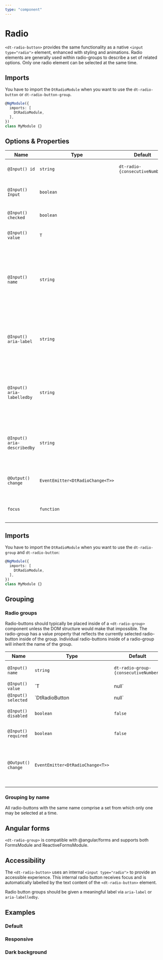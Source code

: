 ```yaml
---
type: "component"
---
```


# Radio

`<dt-radio-button>` provides the same functionality as a native `<input type="radio">` element, enhanced with styling and animations.
Radio elements are generally used within radio-groups to describe a set of related options. Only one radio element can be selected at the same time.

## Imports

You have to import the `DtRadioModule` when you want to use the `dt-radio-button` or `dt-radio-button-group`.

```typescript
@NgModule({  
  imports: [
    DtRadioModule,
  ],
})
class MyModule {}
```

## Options & Properties

| Name | Type | Default | Description |
| --- | --- | --- | --- |
| `@Input() id` | `string` | `dt-radio-{consecutiveNumber}` | The unique ID for the radio button. |
| `@Input() Input` | `boolean` |  | Sets whether the radio button is disabled. |
| `@Input() checked` | `boolean` |  | Whether this radio button is checked. |
| `@Input() value` | `T` |  | The value of this radio button. |
| `@Input() name` | `string` |  | Analog to HTML 'name' attribute used to group radios for unique selection. Will be inherited from the `dt-radio-group` if not set. |
| `@Input() aria-label` | `string` |  | Used to set the 'aria-label' attribute on the underlying input element. |
| `@Input() aria-labelledby` | `string` |  | The 'aria-labelledby' attribute takes precedence as the element's text alternative. |
| `@Input() aria-describedby` | `string` |  | The 'aria-describedby' attribute is read after the element's label and field type. |
| `@Output() change` | `EventEmitter<DtRadioChange<T>>` |  | Emits a `DtRadioChange` event when the selection changes. |
| `focus` | `function` |  | Let's you set the focus on this radio element. |


## Imports

You have to import the `DtRadioModule` when you want to use the `dt-radio-group` and `dt-radio-button`:

```typescript
@NgModule({
  imports: [
    DtRadioModule,
  ],
})
class MyModule {}
```

## Grouping

### Radio groups

Radio-buttons should typically be placed inside of a `<dt-radio-group>` component unless the DOM structure would make that impossible.
The radio-group has a value property that reflects the currently selected radio-button inside of the group.
Individual radio-buttons inside of a radio-group will inherit the name of the group.


| Name | Type | Default | Description |
| --- | --- | --- | --- |
| `@Input() name` | `string` | `dt-radio-group-{consecutiveNumber}` | The unique ID for the radio group button. |
| `@Input() value` | `T | null` |  | Currently selected value of the radio group. |
| `@Input() selected` | `DtRadioButton<T> | null` |  | Currently selected radio button within the group. |
| `@Input() disabled` | `boolean` | `false` | Whether the radio group is disabled. |
| `@Input() required` | `boolean` | `false` | Whether the radio group is required. |
| `@Output() change` | `EventEmitter<DtRadioChange<T>>` |  | Emits a `DtRadioChange` event when the selection on the radio-group changes. |

### Grouping by name

All radio-buttons with the same name comprise a set from which only one may be selected at a time.

<docs-source-example example="NameGroupingRadioExample"></docs-source-example>

## Angular forms

`<dt-radio-group>` is compatible with @angular/forms and supports both FormsModule and ReactiveFormsModule.

## Accessibility

The `<dt-radio-button>` uses an internal `<input type="radio">` to provide an accessible experience.
This internal radio button receives focus and is automatically labelled by the text content of the `<dt-radio-button>` element.

Radio button groups should be given a meaningful label via `aria-label` or `aria-labelledby`.

## Examples

### Default

<docs-source-example example="DefaultRadioExample"></docs-source-example>

### Responsive

<docs-source-example example="ResponsiveRadioExample"></docs-source-example>

### Dark background

<docs-source-example example="DarkRadioExample" themedark="true"></docs-source-example>
